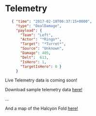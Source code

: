 # Telemetry

```json  
   { "time": "2017-02-18T06:37:15+0000",
     "type": "DealDamage",
     "payload": {
       "Team": "Left",
       "Actor": "*Ringo*",
       "Target": "*Turret*",
       "Source": "Unknown",
       "Damage": 405,
       "Delt":  613,
       "IsHero": 1,
       "TargetIsHero": 0 }
     }
```

Live Telemetry data is coming soon!

Download sample telemetry data [here!](https://cdn.discordapp.com/attachments/272249149473161216/282627164053176320/telemetry_sample.tgz)

...

And a map of the Halcyon Fold [here!](https://cdn.discordapp.com/attachments/272249149473161216/284388441674874880/vainglory-map.png)
